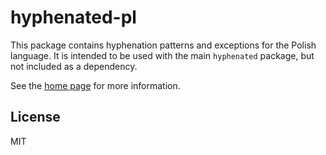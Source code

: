 # hyphenated-pl
This package contains hyphenation patterns and exceptions for the Polish language. It is intended to be used with the main `hyphenated` package, but not included as a dependency.

See the [home page](https://github.com/sergeysolovev/hyphenated) for more
information.

## License
MIT